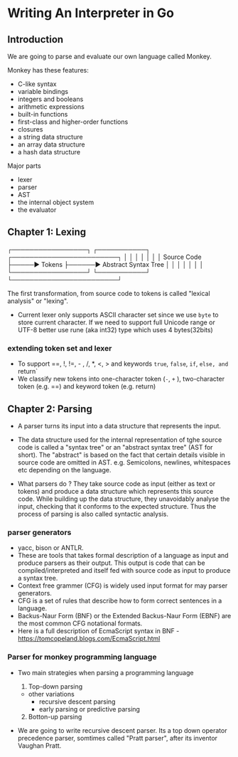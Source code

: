 # Writing An Interpreter in Go

## Introduction

We are going to parse and evaluate our own language called Monkey.

Monkey has these features: 
- C-like syntax
- variable bindings
- integers and booleans
- arithmetic expressions
- built-in functions
- first-class and higher-order functions
- closures
- a string data structure
- an array data structure
- a hash data structure

Major parts 
- lexer
- parser
- AST
- the internal object system
- the evaluator


## Chapter 1: Lexing


┌─────────────────┐     ┌───────────┐      ┌────────────────────────┐
│                 │     │           │      │                        │
│   Source Code   ├─────►  Tokens   ├──────► Abstract Syntax Tree   │
│                 │     │           │      │                        │
└─────────────────┘     └───────────┘      └────────────────────────┘

The first transformation, from source code to tokens is called "lexical analysis" or "lexing".

- Current lexer only supports ASCII character set since we use `byte` to store current character. If we need to support full Unicode range or UTF-8 better use rune (aka int32) type which uses 4 bytes(32bits) 

### extending token set and lexer
- To support ==, !, !=, - , /, *, <, > and keywords `true`, `false`, `if`, `else, and `return`
- We classify new tokens into one-character token (`-`, `+` ), two-character token (e.g. ==) and keyword token (e.g. return)

## Chapter 2: Parsing
- A parser turns its input into a data structure that represents the input.
- The data structure used for the internal representation of tghe source code is called a "syntax tree" or an "abstract syntax tree" (AST for short). The "abstract" is based on the fact that certain details visible in source code are omitted in AST. e.g. Semicolons, newlines, whitespaces etc depending on the language.

- What parsers do ?
  They take source code as input (either as text or tokens) and produce
a data structure which represents this source code. While building up the data structure, they
unavoidably analyse the input, checking that it conforms to the expected structure. Thus the
process of parsing is also called syntactic analysis.

### parser generators
- yacc, bison or ANTLR. 
- These are tools that takes formal description of a language as input and produce parsers as their output. This output is code that can be compiled/interpreted and itself fed with source code as input to produce a syntax tree.
- Context free grammer (CFG) is widely used input format for may parser generators.
- CFG is a set of rules that describe how to form  correct sentences in a language.
- Backus-Naur Form (BNF) or the Extended Backus-Naur Form (EBNF) are the most common CFG notational formats.
- Here is a full description of EcmaScript syntax in BNF - https://tomcopeland.blogs.com/EcmaScript.html


### Parser for monkey programming language
- Two main strategies when parsing a programming language
  1. Top-down parsing
    - other variations
      - recursive descent parsing
      - early parsing or predictive parsing
  2. Botton-up parsing

- We are going to write recursive descent parser. Its a top down operator precedence parser, somtimes called "Pratt parser", after its inventor Vaughan Pratt.
